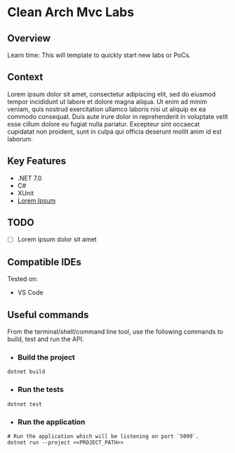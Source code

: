 # Clean Arch Mvc Labs

## Overview

Learn time: This will template to quickly start new labs or PoCs.

## Context 

Lorem ipsum dolor sit amet, consectetur adipiscing elit, sed do eiusmod tempor incididunt ut labore et dolore magna aliqua. Ut enim ad minim veniam, quis nostrud exercitation ullamco laboris nisi ut aliquip ex ea commodo consequat. Duis aute irure dolor in reprehenderit in voluptate velit esse cillum dolore eu fugiat nulla pariatur. Excepteur sint occaecat cupidatat non proident, sunt in culpa qui officia deserunt mollit anim id est laborum.


## Key Features

 - .NET 7.0
 - C#
 - XUnit
 - [Lorem Ipsum](https://loremipsum.io/)

 
## TODO

- [ ] Lorem ipsum dolor sit amet

## Compatible IDEs

Tested on:

- VS Code

## Useful commands

From the terminal/shell/command line tool, use the following commands to build, test and run the API.

- ### Build the project

```shell
dotnet build
```

- ### Run the tests

```shell
dotnet test
```

- ### Run the application

```shell
# Run the application which will be listening on port `5099`.
dotnet run --project <<PROJECT_PATH>>
```
